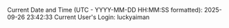 Current Date and Time (UTC - YYYY-MM-DD HH:MM:SS formatted): 2025-09-26 23:42:33
Current User's Login: luckyaiman
